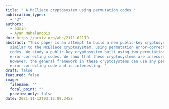 ```yaml
---
title: " A McEliece cryptosystem using permutation codes "
publication_types:
  - "3"
authors:
  - admin
  - Ayan Mahalanobis
doi: https://arxiv.org/abs/2111.02119
abstract: "This paper is an attempt to build a new public-key cryptosystem;
  similar to the McEliece cryptosystem, using permutation error-correcting
  codes. We study a public-key cryptosystem built using two permutation
  error-correcting codes. We show that these cryptosystems are insecure.
  However, the general framework in these cryptosystems can use any permutation
  error-correcting code and is interesting. "
draft: false
featured: false
image:
  filename: ""
  focal_point: ""
  preview_only: false
date: 2021-11-12T03:12:09.345Z
---
```

